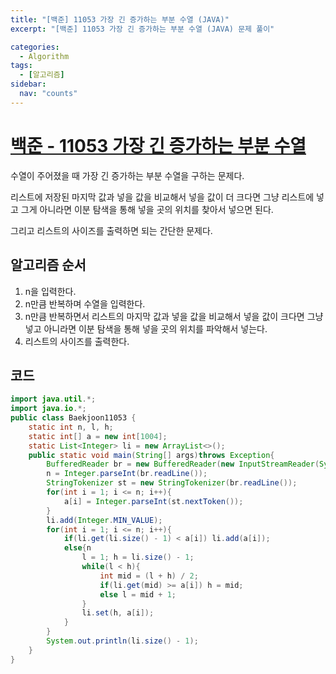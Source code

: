```yaml
---
title: "[백준] 11053 가장 긴 증가하는 부분 수열 (JAVA)"
excerpt: "[백준] 11053 가장 긴 증가하는 부분 수열 (JAVA) 문제 풀이"

categories:
  - Algorithm
tags:
  - [알고리즘]
sidebar:
  nav: "counts"
---
```


# [백준 - 11053 가장 긴 증가하는 부분 수열](https://www.acmicpc.net/problem/11053)

수열이 주어졌을 때 가장 긴 증가하는 부분 수열을 구하는 문제다.

리스트에 저장된 마지막 값과 넣을 값을 비교해서 넣을 값이 더 크다면 그냥 리스트에 넣고 그게 아니라면 이분 탐색을 통해 넣을 곳의 위치를 찾아서 넣으면 된다.

그리고 리스트의 사이즈를 출력하면 되는 간단한 문제다.

## 알고리즘 순서

1. n을 입력한다.
2. n만큼 반복하며 수열을 입력한다.
3. n만큼 반복하면서 리스트의 마지막 값과 넣을 값을 비교해서 넣을 값이 크다면 그냥 넣고 아니라면 이분 탐색을 통해 넣을 곳의 위치를 파악해서 넣는다.
4. 리스트의 사이즈를 출력한다.

## 코드

```java
import java.util.*;
import java.io.*;
public class Baekjoon11053 {
    static int n, l, h;
    static int[] a = new int[1004];
    static List<Integer> li = new ArrayList<>();
    public static void main(String[] args)throws Exception{
        BufferedReader br = new BufferedReader(new InputStreamReader(System.in));
        n = Integer.parseInt(br.readLine());
        StringTokenizer st = new StringTokenizer(br.readLine());
        for(int i = 1; i <= n; i++){
            a[i] = Integer.parseInt(st.nextToken());
        }
        li.add(Integer.MIN_VALUE);
        for(int i = 1; i <= n; i++){
            if(li.get(li.size() - 1) < a[i]) li.add(a[i]);
            else{n
                l = 1; h = li.size() - 1;
                while(l < h){
                    int mid = (l + h) / 2;
                    if(li.get(mid) >= a[i]) h = mid;
                    else l = mid + 1;
                }
                li.set(h, a[i]);
            }
        }
        System.out.println(li.size() - 1);
    }
}
```
